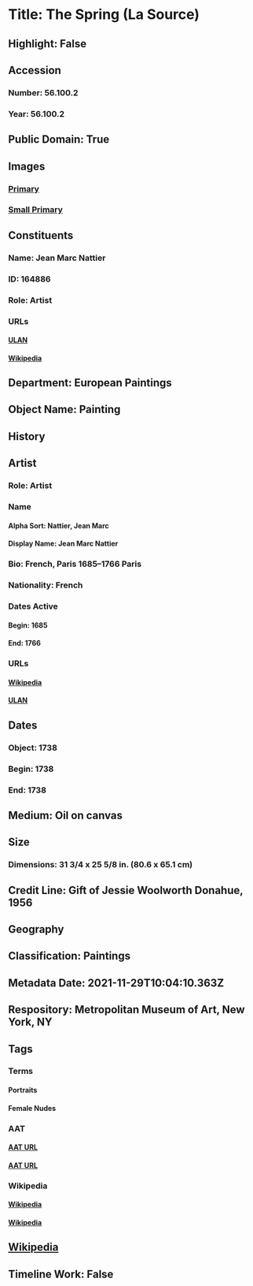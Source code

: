 # Title: The Spring (La Source)
## Highlight: False
## Accession
### Number: 56.100.2
### Year: 56.100.2
## Public Domain: True
## Images
### [Primary](https://images.metmuseum.org/CRDImages/ep/original/DP298059.jpg)
### [Small Primary](https://images.metmuseum.org/CRDImages/ep/web-large/DP298059.jpg)
## Constituents
### Name: Jean Marc Nattier
### ID: 164886
### Role: Artist
### URLs
#### [ULAN](http://vocab.getty.edu/page/ulan/500120754)
#### [Wikipedia](https://www.wikidata.org/wiki/Q277738)
## Department: European Paintings
## Object Name: Painting
## History
## Artist
### Role: Artist
### Name
#### Alpha Sort: Nattier, Jean Marc
#### Display Name: Jean Marc Nattier
### Bio: French, Paris 1685–1766 Paris
### Nationality: French
### Dates Active
#### Begin: 1685
#### End: 1766
### URLs
#### [Wikipedia](https://www.wikidata.org/wiki/Q277738)
#### [ULAN](http://vocab.getty.edu/page/ulan/500120754)
## Dates
### Object: 1738
### Begin: 1738
### End: 1738
## Medium: Oil on canvas
## Size
### Dimensions: 31 3/4 x 25 5/8 in. (80.6 x 65.1 cm)
## Credit Line: Gift of Jessie Woolworth Donahue, 1956
## Geography
## Classification: Paintings
## Metadata Date: 2021-11-29T10:04:10.363Z
## Respository: Metropolitan Museum of Art, New York, NY
## Tags
### Terms
#### Portraits
#### Female Nudes
### AAT
#### [AAT URL](http://vocab.getty.edu/page/aat/300015637)
#### [AAT URL](http://vocab.getty.edu/page/aat/300189568)
### Wikipedia
#### [Wikipedia]()
#### [Wikipedia]()
## [Wikipedia](https://www.wikidata.org/wiki/Q19913162)
## Timeline Work: False